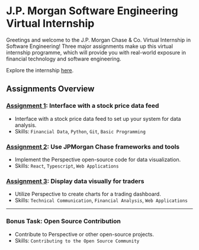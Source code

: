 # J.P. Morgan Software Engineering Virtual Internship

Greetings and welcome to the J.P. Morgan Chase & Co. Virtual Internship in Software Engineering! Three major assignments make up this virtual internship programme, which will provide you with real-world exposure in financial technology and software engineering.

Explore the internship [here](https://www.theforage.com/virtual-internships/R5iK7HMxJGBgaSbvk).

## Assignments Overview

### [Assignment 1](https://github.com/joery0x3b800001/JPMorgan-Chase-Virtual-Internship/tree/main/forage-jpmc-swe-task-1): Interface with a stock price data feed
- Interface with a stock price data feed to set up your system for data analysis.
- Skills: `Financial Data`, `Python`, `Git`, `Basic Programming`

### [Assignment 2](https://github.com/joery0x3b800001/JPMorgan-Chase-Virtual-Internship/tree/main/forage-jpmc-swe-task-2): Use JPMorgan Chase frameworks and tools
- Implement the Perspective open-source code for data visualization.
- Skills: `React`, `Typescript`, `Web Applications`

### [Assignment 3](https://github.com/joery0x3b800001/JPMorgan-Chase-Virtual-Internship/tree/main/forage-jpmc-swe-task-3): Display data visually for traders
- Utilize Perspective to create charts for a trading dashboard.
- Skills: `Technical Communication`, `Financial Analysis`, `Web Applications`
--- 
### Bonus Task: Open Source Contribution
- Contribute to Perspective or other open-source projects.
- Skills: `Contributing to the Open Source Community`
